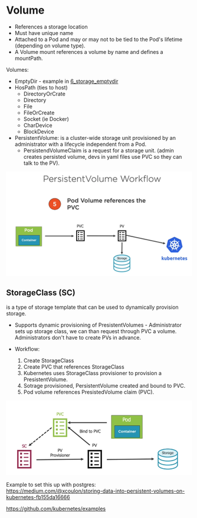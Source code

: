 # Volume
- References a storage location
- Must have unique name
- Attached to a Pod and may or may not to be tied to the Pod's lifetime (depending on volume type).
- A Volume mount references a volume by name and defines a mountPath.

Volumes:
- EmptyDir - example in [6_storage_emptydir](./6_storage_emptydir.yml)
- HosPath (ties to host)
    - DirectoryOrCrate
    - Directory
    - File
    - FileOrCreate
    - Socket (ie Docker)
    - CharDevice
    - BlockDevice
- PersistentVolume: is a cluster-wide storage unit provisioned by an administrator with a lifecycle independent from a Pod.
    - PersistendVolumeClaim is a request for a storage unit. (admin creates persisted volume, devs in yaml files use PVC so they can talk to the PV).

![](./persisted_volume_flow.png)

## StorageClass (SC)
is a type of storage template that can be used to dynamically provision storage.
* Supports dynamic provisioning of PresistentVolumes - Administrator sets up storage class, we can than request through PVC a volume. Administrators don't have to create PVs in advance.
* Workflow:
    
    1. Create StorageClass
    2. Create PVC that references StorageClass
    3. Kubernetes uses StorageClass provisioner to provision a PresistentVolume. 
    4. Sotrage provisioned, PersistentVolume created and bound to PVC.
    5. Pod volume references PresistedVolume claim (PVC).

![](./storageclass.png)

Example to set this up with postgres:
https://medium.com/@xcoulon/storing-data-into-persistent-volumes-on-kubernetes-fb155da16666


https://github.com/kubernetes/examples